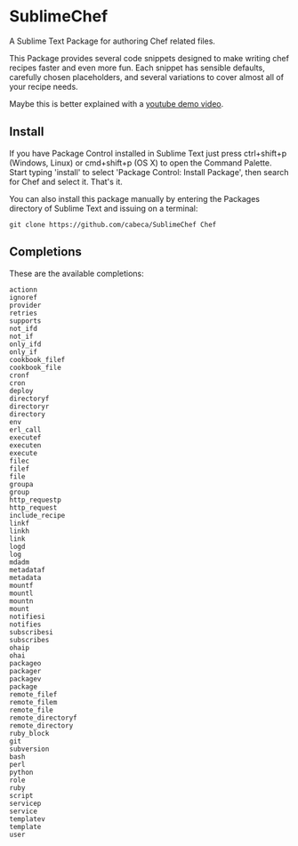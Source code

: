 # SublimeChef

A Sublime Text Package for authoring Chef related files.

This Package provides several code snippets designed to make writing chef recipes faster and even more fun. Each snippet has sensible defaults, carefully chosen placeholders, and several variations to cover almost all of your recipe needs.

Maybe this is better explained with a [youtube demo video](http://www.youtube.com/watch?v=4VtDj_ar1Xg).

## Install

If you have Package Control installed in Sublime Text just press ctrl+shift+p (Windows, Linux) or cmd+shift+p (OS X) to open the Command Palette. Start typing 'install' to select 'Package Control: Install Package', then search for Chef and select it. That's it.

You can also install this package manually by entering the Packages directory of Sublime Text and issuing on a terminal:

```
git clone https://github.com/cabeca/SublimeChef Chef
```

## Completions

These are the available completions:

```
actionn
ignoref
provider
retries
supports
not_ifd
not_if
only_ifd
only_if
cookbook_filef
cookbook_file
cronf
cron
deploy
directoryf
directoryr
directory
env
erl_call
executef
executen
execute
filec
filef
file
groupa
group
http_requestp
http_request
include_recipe
linkf
linkh
link
logd
log
mdadm
metadataf
metadata
mountf
mountl
mountn
mount
notifiesi
notifies
subscribesi
subscribes
ohaip
ohai
packageo
packager
packagev
package
remote_filef
remote_filem
remote_file
remote_directoryf
remote_directory
ruby_block
git
subversion
bash
perl
python
role
ruby
script
servicep
service
templatev
template
user
```
